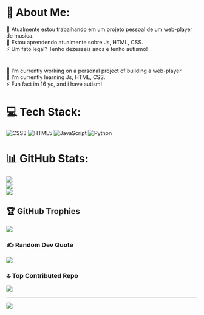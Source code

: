 # 💫 About Me:
🔭 Atualmente estou trabalhando em um projeto pessoal de um web-player de musica.<br>🌱 Estou aprendendo atualmente sobre Js, HTML, CSS.<br>⚡ Um fato legal? Tenho dezesseis anos e tenho autismo!<br><br><br>🔭 I’m currently working on a personal project of building a web-player<br>🌱 I’m currently learning Js, HTML, CSS.<br>⚡ Fun fact im 16 yo, and i have autism!


# 💻 Tech Stack:
![CSS3](https://img.shields.io/badge/css3-%231572B6.svg?style=for-the-badge&logo=css3&logoColor=white) ![HTML5](https://img.shields.io/badge/html5-%23E34F26.svg?style=for-the-badge&logo=html5&logoColor=white) ![JavaScript](https://img.shields.io/badge/javascript-%23323330.svg?style=for-the-badge&logo=javascript&logoColor=%23F7DF1E) ![Python](https://img.shields.io/badge/python-3670A0?style=for-the-badge&logo=python&logoColor=ffdd54)
# 📊 GitHub Stats:
![](https://github-readme-stats.vercel.app/api?username=Mike-7581&theme=dark&hide_border=false&include_all_commits=true&count_private=true)<br/>
![](https://github-readme-streak-stats.herokuapp.com/?user=Mike-7581&theme=dark&hide_border=false)<br/>
![](https://github-readme-stats.vercel.app/api/top-langs/?username=Mike-7581&theme=dark&hide_border=false&include_all_commits=true&count_private=true&layout=compact)

## 🏆 GitHub Trophies
![](https://github-profile-trophy.vercel.app/?username=Mike-7581&theme=radical&no-frame=false&no-bg=false&margin-w=4)

### ✍️ Random Dev Quote
![](https://quotes-github-readme.vercel.app/api?type=horizontal&theme=dark)

### 🔝 Top Contributed Repo
![](https://github-contributor-stats.vercel.app/api?username=Mike-7581&limit=5&theme=dark&combine_all_yearly_contributions=true)

---
[![](https://visitcount.itsvg.in/api?id=Mike-7581&icon=0&color=0)](https://visitcount.itsvg.in)

<!-- Proudly created with GPRM ( https://gprm.itsvg.in ) -->
